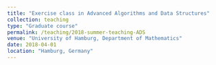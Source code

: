 ```yaml
---
title: "Exercise class in Advanced Algorithms and Data Structures"
collection: teaching
type: "Graduate course"
permalink: /teaching/2018-summer-teaching-ADS
venue: "University of Hamburg, Department of Mathematics"
date: 2018-04-01 
location: "Hamburg, Germany"
---
```

